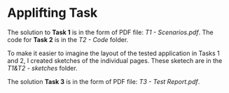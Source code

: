 # Applifting Task

The solution to **Task 1** is in the form of PDF file: _T1 - Scenarios.pdf_.
The code for **Task 2** is in the _T2 - Code_ folder.

To make it easier to imagine the layout of the tested application in Tasks 1 and 2, I created sketches of the individual pages. These sketech are in the _T1&T2 - sketches_ folder.

The solution **Task 3** is in the form of PDF file: _T3 - Test Report.pdf_.
